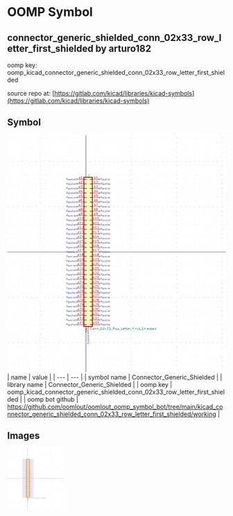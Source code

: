 # OOMP Symbol  
## connector_generic_shielded_conn_02x33_row_letter_first_shielded  by arturo182  
  
oomp key: oomp_kicad_connector_generic_shielded_conn_02x33_row_letter_first_shielded  
  
source repo at: [https://gitlab.com/kicad/libraries/kicad-symbols](https://gitlab.com/kicad/libraries/kicad-symbols)  
## Symbol  
  
[![working.png](working_600.png)](working.png)  
| name | value | 
| --- | --- | 
| symbol name | Connector_Generic_Shielded | 
| library name | Connector_Generic_Shielded | 
| oomp key | oomp_kicad_connector_generic_shielded_conn_02x33_row_letter_first_shielded | 
| oomp bot github | https://github.com/oomlout/oomlout_oomp_symbol_bot/tree/main/kicad_connector_generic_shielded_conn_02x33_row_letter_first_shielded/working | 
## Images  
  
[![working.png](working_140.png)](working.png)  
